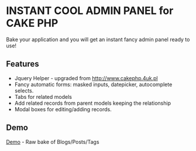 INSTANT COOL ADMIN PANEL for CAKE PHP
=======

Bake your application and you will get an instant fancy admin panel ready to use!

Features
----------------
 + Jquery Helper - upgraded from http://www.cakephp.4uk.pl
 + Fancy automatic forms: masked inputs, datepicker, autocomplete selects.
 + Tabs for related models
 + Add related records from parent models keeping the relationship
 + Modal boxes for editing/adding records.

Demo
----------------

[Demo](http://www.luischz.com.ar/ajaxcakephp/demo) - Raw bake of Blogs/Posts/Tags
